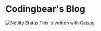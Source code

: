 # Codingbear's Blog

[![Netlify Status](https://api.netlify.com/api/v1/badges/e2858733-c12c-4809-877d-7c1e1adc8ad4/deploy-status)](https://app.netlify.com/sites/priceless-montalcini-9d1d3f/deploys)
This is written with Gatsby.
